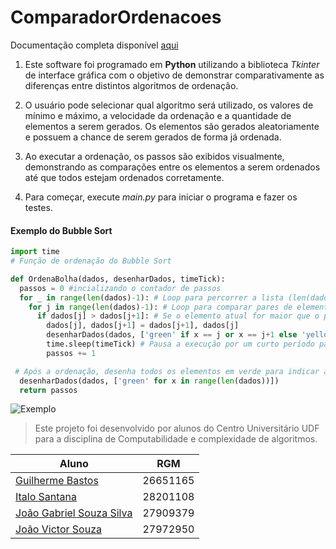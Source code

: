 # ComparadorOrdenacoes

Documentação completa disponível [aqui](https://docs.google.com/document/d/1hR3NpggJuWOQgsLCEWps9vnWkJkZMAhbWVppGM1tPhc/edit?usp=sharing)

1. Este software foi programado em **Python** utilizando a biblioteca *Tkinter* de interface gráfica com o objetivo de demonstrar comparativamente as diferenças entre distintos algoritmos de ordenação.
  
2. O usuário pode selecionar qual algoritmo será utilizado, os valores de mínimo e máximo, a velocidade da ordenação e a quantidade de elementos a serem gerados. Os elementos são gerados aleatoriamente e possuem a chance de serem gerados de forma já ordenada.
   
3. Ao executar a ordenação, os passos são exibidos visualmente, demonstrando as comparações entre os elementos a serem ordenados até que todos estejam ordenados corretamente.

4. Para começar, execute *main.py* para iniciar o programa e fazer os testes.



#### Exemplo do Bubble Sort

~~~python
import time
# Função de ordenação do Bubble Sort

def OrdenaBolha(dados, desenharDados, timeTick):
  passos = 0 #incializando o contador de passos  
  for _ in range(len(dados)-1): # Loop para percorrer a lista (len(dados) - 1) vezes    
    for j in range(len(dados)-1): # Loop para comparar pares de elementos adjacentes      
      if dados[j] > dados[j+1]: # Se o elemento atual for maior que o próximo, troca
        dados[j], dados[j+1] = dados[j+1], dados[j]
        desenharDados(dados, ['green' if x == j or x == j+1 else 'yellow' for x in range(len(dados))]) # Chama a função desenharDados para atualizar a interface, destacando os elementos comparados em verde   
        time.sleep(timeTick) # Pausa a execução por um curto período para controlar a velocidade da visualização
        passos += 1

 # Após a ordenação, desenha todos os elementos em verde para indicar a conclusão do processo        
  desenharDados(dados, ['green' for x in range(len(dados))])
  return passos
~~~


![Exemplo](https://media.discordapp.net/attachments/1110968185525645367/1173344516183433368/image.png?ex=65639d3c&is=6551283c&hm=cf187aea358ea2778fadbed24522d992355b5f9d776080de1e8fb479ee5c761e&=&width=1276&height=633)

>Este projeto foi desenvolvido por alunos do Centro Universitário UDF para a disciplina de Computabilidade e complexidade de algoritmos.
>

Aluno | RGM
-------|------
[Guilherme Bastos](https://github.com/EGG1203) | 26651165
[Italo Santana](https://github.com/ItaloSantana2) | 28201108
[João Gabriel Souza Silva](https://github.com/JoaoGabrielSSilva) | 27909379
[João Victor Souza](https://github.com/vicsouz) | 27972950


